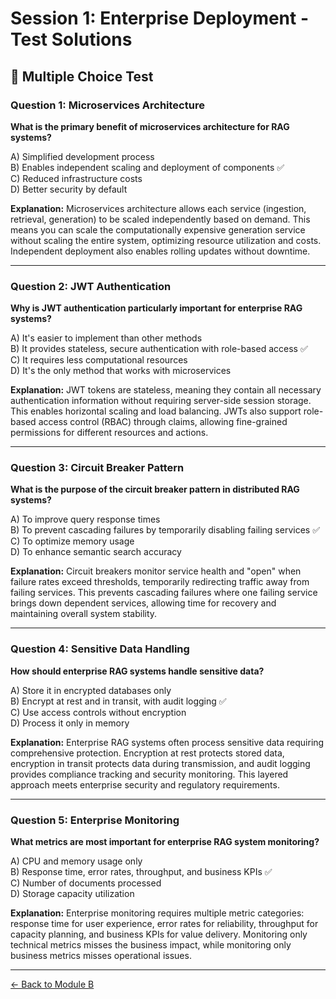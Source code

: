 # Session 1: Enterprise Deployment - Test Solutions

## 📝 Multiple Choice Test

### Question 1: Microservices Architecture

**What is the primary benefit of microservices architecture for RAG systems?**

A) Simplified development process  
B) Enables independent scaling and deployment of components ✅  
C) Reduced infrastructure costs  
D) Better security by default  

**Explanation:** Microservices architecture allows each service (ingestion, retrieval, generation) to be scaled independently based on demand. This means you can scale the computationally expensive generation service without scaling the entire system, optimizing resource utilization and costs. Independent deployment also enables rolling updates without downtime.

---

### Question 2: JWT Authentication

**Why is JWT authentication particularly important for enterprise RAG systems?**

A) It's easier to implement than other methods  
B) It provides stateless, secure authentication with role-based access ✅  
C) It requires less computational resources  
D) It's the only method that works with microservices  

**Explanation:** JWT tokens are stateless, meaning they contain all necessary authentication information without requiring server-side session storage. This enables horizontal scaling and load balancing. JWTs also support role-based access control (RBAC) through claims, allowing fine-grained permissions for different resources and actions.

---

### Question 3: Circuit Breaker Pattern

**What is the purpose of the circuit breaker pattern in distributed RAG systems?**

A) To improve query response times  
B) To prevent cascading failures by temporarily disabling failing services ✅  
C) To optimize memory usage  
D) To enhance semantic search accuracy  

**Explanation:** Circuit breakers monitor service health and "open" when failure rates exceed thresholds, temporarily redirecting traffic away from failing services. This prevents cascading failures where one failing service brings down dependent services, allowing time for recovery and maintaining overall system stability.

---

### Question 4: Sensitive Data Handling

**How should enterprise RAG systems handle sensitive data?**

A) Store it in encrypted databases only  
B) Encrypt at rest and in transit, with audit logging ✅  
C) Use access controls without encryption  
D) Process it only in memory  

**Explanation:** Enterprise RAG systems often process sensitive data requiring comprehensive protection. Encryption at rest protects stored data, encryption in transit protects data during transmission, and audit logging provides compliance tracking and security monitoring. This layered approach meets enterprise security and regulatory requirements.

---

### Question 5: Enterprise Monitoring

**What metrics are most important for enterprise RAG system monitoring?**

A) CPU and memory usage only  
B) Response time, error rates, throughput, and business KPIs ✅  
C) Number of documents processed  
D) Storage capacity utilization  

**Explanation:** Enterprise monitoring requires multiple metric categories: response time for user experience, error rates for reliability, throughput for capacity planning, and business KPIs for value delivery. Monitoring only technical metrics misses the business impact, while monitoring only business metrics misses operational issues.

---

[← Back to Module B](Session1_ModuleB_Enterprise_Deployment.md)
